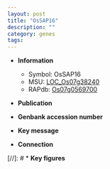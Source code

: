```yaml
---
layout: post
title: "OsSAP16"
description: ""
category: genes
tags: 
---
```


* **Information**  
    + Symbol: OsSAP16  
    + MSU: [LOC_Os07g38240](http://rice.uga.edu/cgi-bin/ORF_infopage.cgi?orf=LOC_Os07g38240)  
    + RAPdb: [Os07g0569700](http://rapdb.dna.affrc.go.jp/viewer/gbrowse_details/irgsp1?name=Os07g0569700)  

* **Publication**  

* **Genbank accession number**  

* **Key message**  

* **Connection**  

[//]: # * **Key figures**  


